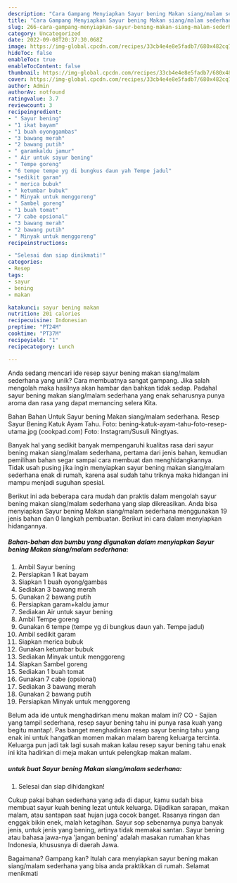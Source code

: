 ```yaml
---
description: "Cara Gampang Menyiapkan Sayur bening Makan siang/malam sederhana yang Bisa Manjain Lidah"
title: "Cara Gampang Menyiapkan Sayur bening Makan siang/malam sederhana yang Bisa Manjain Lidah"
slug: 266-cara-gampang-menyiapkan-sayur-bening-makan-siang-malam-sederhana-yang-bisa-manjain-lidah
category: Uncategorized
date: 2022-09-08T20:37:30.068Z
image: https://img-global.cpcdn.com/recipes/33cb4e4e8e5fadb7/680x482cq70/sayur-bening-makan-siangmalam-sederhana-foto-resep-utama.jpg
hideToc: false
enableToc: true
enableTocContent: false
thumbnail: https://img-global.cpcdn.com/recipes/33cb4e4e8e5fadb7/680x482cq70/sayur-bening-makan-siangmalam-sederhana-foto-resep-utama.jpg
cover: https://img-global.cpcdn.com/recipes/33cb4e4e8e5fadb7/680x482cq70/sayur-bening-makan-siangmalam-sederhana-foto-resep-utama.jpg
author: Admin
authorAv: notfound
ratingvalue: 3.7
reviewcount: 3
recipeingredient:
- " Sayur bening"
- "1 ikat bayam"
- "1 buah oyonggambas"
- "3 bawang merah"
- "2 bawang putih"
- " garamkaldu jamur"
- " Air untuk sayur bening"
- " Tempe goreng"
- "6 tempe tempe yg di bungkus daun yah Tempe jadul"
- "sedikit garam"
- " merica bubuk"
- " ketumbar bubuk"
- " Minyak untuk menggoreng"
- " Sambel goreng"
- "1 buah tomat"
- "7 cabe opsional"
- "3 bawang merah"
- "2 bawang putih"
- " Minyak untuk menggoreng"
recipeinstructions:

- "Selesai dan siap dinikmati!"
categories:
- Resep
tags:
- sayur
- bening
- makan

katakunci: sayur bening makan 
nutrition: 201 calories
recipecuisine: Indonesian
preptime: "PT24M"
cooktime: "PT37M"
recipeyield: "1"
recipecategory: Lunch

---
```





Anda sedang mencari ide resep sayur bening makan siang/malam sederhana yang unik? Cara membuatnya sangat gampang. Jika salah mengolah maka hasilnya akan hambar dan bahkan tidak sedap. Padahal sayur bening makan siang/malam sederhana yang enak seharusnya punya aroma dan rasa yang dapat memancing selera Kita.





Bahan Bahan Untuk Sayur bening Makan siang/malam sederhana. Resep Sayur Bening Katuk Ayam Tahu. Foto: bening-katuk-ayam-tahu-foto-resep-utama.jpg (cookpad.com) Foto: Instagram/Susuli Ningtyas.

Banyak hal yang sedikit banyak mempengaruhi kualitas rasa dari sayur bening makan siang/malam sederhana, pertama dari jenis bahan, kemudian pemilihan bahan segar sampai cara membuat dan menghidangkannya. Tidak usah pusing jika ingin menyiapkan sayur bening makan siang/malam sederhana enak di rumah, karena asal sudah tahu triknya maka hidangan ini mampu menjadi suguhan spesial.






Berikut ini ada beberapa cara mudah dan praktis dalam mengolah sayur bening makan siang/malam sederhana yang siap dikreasikan. Anda bisa menyiapkan Sayur bening Makan siang/malam sederhana menggunakan 19 jenis bahan dan 0 langkah pembuatan. Berikut ini cara dalam menyiapkan hidangannya.

<!--inarticleads1-->

##### Bahan-bahan dan bumbu yang digunakan dalam menyiapkan Sayur bening Makan siang/malam sederhana:

1. Ambil  Sayur bening
1. Persiapkan 1 ikat bayam
1. Siapkan 1 buah oyong/gambas
1. Sediakan 3 bawang merah
1. Gunakan 2 bawang putih
1. Persiapkan  garam+kaldu jamur
1. Sediakan  Air untuk sayur bening
1. Ambil  Tempe goreng
1. Gunakan 6 tempe (tempe yg di bungkus daun yah. Tempe jadul)
1. Ambil sedikit garam
1. Siapkan  merica bubuk
1. Gunakan  ketumbar bubuk
1. Sediakan  Minyak untuk menggoreng
1. Siapkan  Sambel goreng
1. Sediakan 1 buah tomat
1. Gunakan 7 cabe (opsional)
1. Sediakan 3 bawang merah
1. Gunakan 2 bawang putih
1. Persiapkan  Minyak untuk menggoreng


Belum ada ide untuk menghadirkan menu makan malam ini? CO - Sajian yang tampil sederhana, resep sayur bening tahu ini punya rasa kuah yang begitu mantap!. Pas banget menghadirkan resep sayur bening tahu yang enak ini untuk hangatkan momen makan malam bareng keluarga tercinta. Keluarga pun jadi tak lagi susah makan kalau resep sayur bening tahu enak ini kita hadirkan di meja makan untuk pelengkap makan malam. 

<!--inarticleads2-->

#####  untuk buat Sayur bening Makan siang/malam sederhana:


1. Selesai dan siap dihidangkan!

Cukup pakai bahan sederhana yang ada di dapur, kamu sudah bisa membuat sayur kuah bening lezat untuk keluarga. Dijadikan sarapan, makan malam, atau santapan saat hujan juga cocok banget. Rasanya ringan dan enggak bikin enek, malah ketagihan. Sayur sop sebenarnya punya banyak jenis, untuk jenis yang bening, artinya tidak memakai santan. Sayur bening atau bahasa jawa-nya &#39;jangan bening&#39; adalah masakan rumahan khas Indonesia, khususnya di daerah Jawa. 

Bagaimana? Gampang kan? Itulah cara menyiapkan sayur bening makan siang/malam sederhana yang bisa anda praktikkan di rumah. Selamat menikmati
